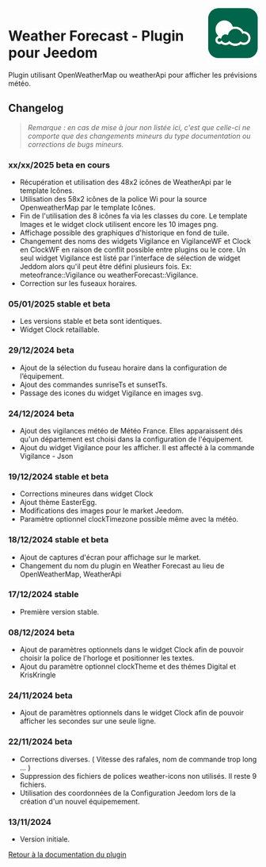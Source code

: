 <img align="right" src="../images/weatherForecast_icon.png" width="100">

#  Weather Forecast - Plugin pour Jeedom

Plugin utilisant OpenWeatherMap ou weatherApi pour afficher les prévisions météo.

## Changelog

>*Remarque : en cas de mise à jour non listée ici, c'est que celle-ci ne comporte que des changements mineurs du type documentation ou corrections de bugs mineurs.*

### xx/xx/2025 beta en cours
- Récupération et utilisation des 48x2 icônes de WeatherApi par le template Icônes.
- Utilisation des 58x2 icônes de la police Wi pour la source OpenweatherMap par le template Icônes.
- Fin de l'utilisation des 8 icônes fa via les classes du core. Le template Images et le widget clock utilisent encore les 10 images png.
- Affichage possible des graphiques d'historique en fond de tuile.
- Changement des noms des widgets Vigilance en VigilanceWF et Clock en ClockWF en raison de conflit possible entre plugins ou le core. Un seul widget Vigilance est listé par l'interface de sélection de widget Jeddom alors qu'il peut être défini plusieurs fois. Ex: meteofrance::Vigilance ou weatherForecast::Vigilance.
- Correction sur les fuseaux horaires.

### 05/01/2025 stable et beta
- Les versions stable et beta sont identiques.
- Widget Clock retaillable.
 
### 29/12/2024 beta
- Ajout de la sélection du fuseau horaire dans la configuration de l’équipement.
- Ajout des commandes sunriseTs et sunsetTs.
- Passage des icones du widget Vigilance en images svg.

### 24/12/2024 beta
- Ajout des vigilances météo de Météo France. Elles apparaissent dés qu'un département est choisi dans la configuration de l'équipement.
- Ajout du widget Vigilance pour les afficher. Il est affecté à la commande Vigilance - Json

### 19/12/2024 stable et beta
- Corrections mineures dans widget Clock
- Ajout thème EasterEgg.
- Modifications des images pour le market Jeedom.
- Paramètre optionnel clockTimezone possible même avec la météo.

### 18/12/2024 stable et beta
- Ajout de captures d'écran pour affichage sur le market.
- Changement du nom du plugin en Weather Forecast au lieu de OpenWeatherMap, WeatherApi
  
### 17/12/2024 stable
- Première version stable.

### 08/12/2024 beta
- Ajout de paramètres optionnels dans le widget Clock afin de pouvoir choisir la police de l'horloge et positionner les textes.
- Ajout du paramètre optionnel clockTheme et des thémes Digital et KrisKringle
 
### 24/11/2024 beta
- Ajout de paramètres optionnels dans le widget Clock afin de pouvoir afficher les secondes sur une seule ligne.

### 22/11/2024 beta
- Corrections diverses. ( Vitesse des rafales, nom de commande trop long ... )
- Suppression des fichiers de polices weather-icons non utilisés. Il reste 9 fichiers. 
- Utilisation des coordonnées de la Configuration Jeedom lors de la création d'un nouvel équipemement.

### 13/11/2024
- Version initiale.

[Retour à la documentation du plugin](index.md)
